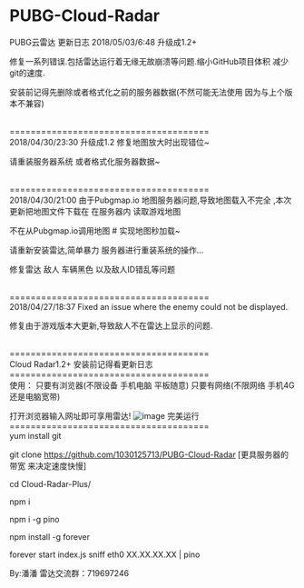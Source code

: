 # PUBG-Cloud-Radar
PUBG云雷达
更新日志
2018/05/03/6:48
升级成1.2+

修复一系列错误.包括雷达运行着无缘无故崩溃等问题.缩小GitHub项目体积 减少git的速度.

安装前记得先删除或者格式化之前的服务器数据(不然可能无法使用 因为与上个版本不兼容) 

<br>======================================</br>
2018/04/30/23:30
升级成1.2 修复地图放大时出现错位~

请重装服务器系统 或者格式化服务器数据~

<br>======================================</br>
2018/04/30/21:00
由于Pubgmap.io 地图服务器问题,导致地图载入不完全 ,本次更新把地图文件下载在 在服务器内 读取游戏地图

不在从Pubgmap.io调用地图  # 实现地图秒加载~

请重新安装雷达,简单暴力 服务器进行重装系统的操作...

修复雷达 敌人 车辆黑色 以及敌人ID错乱等问题

<br>======================================</br>
2018/04/27/18:37
Fixed an issue where the enemy could not be displayed.

修复由于游戏版本大更新,导致敌人不在雷达上显示的问题.

<br>======================================</br>
Cloud Radar1.2+ 安装前记得看更新日志
<br>======================================</br>
使用：
只要有浏览器(不限设备 手机电脑 平板随意) 只要有网络(不限网络 手机4G 还是电脑宽带)

打开浏览器输入网址即可享用雷达!
![image](https://github.com/1030125713/PUBG-Cloud-Radar/blob/master/1.jpg)
完美运行
<br>======================================</br>
yum install git

git clone https://github.com/1030125713/PUBG-Cloud-Radar [更具服务器的带宽 来决定速度快慢]

cd Cloud-Radar-Plus/

npm i

npm i -g pino

npm install -g forever

forever start index.js sniff eth0 XX.XX.XX.XX | pino

By:潘潘 
雷达交流群：719697246

